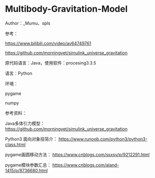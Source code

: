 # Multibody-Gravitation-Model

Author：_Mumu、spls

参考：

https://www.bilibili.com/video/av64749761

https://github.com/morningyet/simulink_universe_gravitation

原代码语言：Java，使用软件：procesing3.3.5



语言：Python

环境：

pygame

numpy



参考资料：

Java多体引力模型：
https://github.com/morningyet/simulink_universe_gravitation

Python3 面向对象技简介：
https://www.runoob.com/python3/python3-class.html

pygame画圆移动方法：
https://www.cnblogs.com/ssxsy/p/9212291.html

pygame模块参数汇总：
https://www.cnblogs.com/aland-1415/p/8736680.html